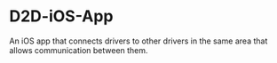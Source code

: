 # D2D-iOS-App
An iOS app that connects drivers to other drivers in the same area that allows communication between them.
